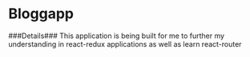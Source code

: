 # Bloggapp

###Details###
This application is being built for me to further my understanding in react-redux applications as well as learn react-router

